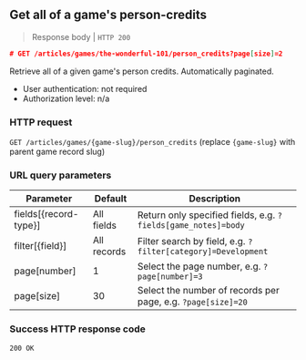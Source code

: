 ## Get all of a game's person-credits

> Response body | `HTTP 200`

```JSON
# GET /articles/games/the-wonderful-101/person_credits?page[size]=2


```

Retrieve all of a given game's person credits. Automatically paginated.

* User authentication: not required
* Authorization level: n/a

### HTTP request

`GET /articles/games/{game-slug}/person_credits` (replace `{game-slug}` with parent game record slug)

### URL query parameters

Parameter | Default | Description
--------- | ------- | -----------
fields[{record-type}] | All fields | Return only specified fields, e.g. `?fields[game_notes]=body`
filter[{field}] | All records | Filter search by field, e.g. `?filter[category]=Development`
page[number] | 1 | Select the page number, e.g. `?page[number]=3`
page[size] | 30 | Select the number of records per page, e.g. `?page[size]=20`

### Success HTTP response code

`200 OK`
